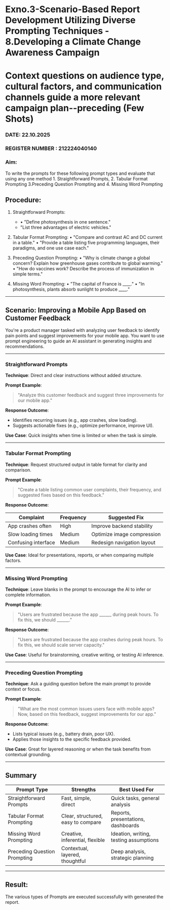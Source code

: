# Exno.3-Scenario-Based Report Development Utilizing Diverse Prompting Techniques - 8.Developing a Climate Change Awareness Campaign
# Context questions on audience type, cultural factors, and communication channels guide a more relevant campaign plan--preceding (Few Shots)

### DATE: 22.10.2025                                                                        
### REGISTER NUMBER : 212224040140
### Aim: 
To write the prompts for these following prompt types and evaluate that using any one method 1. Straightforward Prompts, 2. Tabular Format Prompting 3.Preceding Question Prompting and 4. Missing Word Prompting

## Procedure:
1.	Straightforward Prompts:
    - •	"Define photosynthesis in one sentence."
    - 	"List three advantages of electric vehicles."

 3.	Tabular Format Prompting:
     •	"Compare and contrast AC and DC current in a table."
     •	"Provide a table listing five programming languages, their paradigms, and one use case each."
3. Preceding Question Prompting:
    •	"Why is climate change a global concern? Explain how greenhouse gases contribute to global warming."
    •	"How do vaccines work? Describe the process of immunization in simple terms."
4. Missing Word Prompting:
   •	"The capital of France is ____."
  •	"In photosynthesis, plants absorb sunlight to produce ____."

---

##  Scenario: Improving a Mobile App Based on Customer Feedback

You're a product manager tasked with analyzing user feedback to identify pain points and suggest improvements for your mobile app. You want to use prompt engineering to guide an AI assistant in generating insights and recommendations.

---

### Straightforward Prompts

**Technique**: Direct and clear instructions without added structure.

**Prompt Example**:
> "Analyze this customer feedback and suggest three improvements for our mobile app."

**Response Outcome**:
- Identifies recurring issues (e.g., app crashes, slow loading).
- Suggests actionable fixes (e.g., optimize performance, improve UI).

**Use Case**: Quick insights when time is limited or when the task is simple.

---

###  Tabular Format Prompting

**Technique**: Request structured output in table format for clarity and comparison.

**Prompt Example**:
> "Create a table listing common user complaints, their frequency, and suggested fixes based on this feedback."

**Response Outcome**:

| Complaint             | Frequency | Suggested Fix               |
|----------------------|-----------|-----------------------------|
| App crashes often    | High      | Improve backend stability   |
| Slow loading times   | Medium    | Optimize image compression  |
| Confusing interface  | Medium    | Redesign navigation layout  |

**Use Case**: Ideal for presentations, reports, or when comparing multiple factors.

---

###  Missing Word Prompting

**Technique**: Leave blanks in the prompt to encourage the AI to infer or complete information.

**Prompt Example**:
> "Users are frustrated because the app ______ during peak hours. To fix this, we should ______."

**Response Outcome**:
> "Users are frustrated because the app crashes during peak hours. To fix this, we should scale server capacity."

**Use Case**: Useful for brainstorming, creative writing, or testing AI inference.

---

###  Preceding Question Prompting

**Technique**: Ask a guiding question before the main prompt to provide context or focus.

**Prompt Example**:
> "What are the most common issues users face with mobile apps? Now, based on this feedback, suggest improvements for our app."

**Response Outcome**:
- Lists typical issues (e.g., battery drain, poor UX).
- Applies those insights to the specific feedback provided.

**Use Case**: Great for layered reasoning or when the task benefits from contextual grounding.

---

##  Summary

| Prompt Type               | Strengths                              | Best Used For                          |
|--------------------------|----------------------------------------|----------------------------------------|
| Straightforward Prompts  | Fast, simple, direct                   | Quick tasks, general analysis          |
| Tabular Format Prompting | Clear, structured, easy to compare     | Reports, presentations, dashboards     |
| Missing Word Prompting   | Creative, inferential, flexible        | Ideation, writing, testing assumptions |
| Preceding Question Prompting | Contextual, layered, thoughtful     | Deep analysis, strategic planning      |

---

##  Result: 
The various types of Prompts are executed successfully with generated the report.
